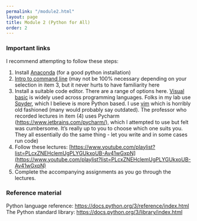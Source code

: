 ```yaml
---
permalink: "/module2.html"
layout: page
title: Module 2 (Python for All)
order: 2
---
```


### Important links

I recommend attempting to follow these steps:

1. Install [Anaconda](https://www.anaconda.com/products/distribution) (for a good python installation)
2. [Intro to command line](https://tutorial.djangogirls.org/en/intro_to_command_line/) (may not be 100% necessary depending on your selection in item 3, but it never hurts to have familiarity here
3. Install a suitable code editor. There are a range of options here. [Visual basic](https://code.visualstudio.com) is widely used across programming languages. Folks in my lab use [Spyder](https://www.spyder-ide.org), which I believe is more Python based. I use [vim](https://www.vim.or) which is horribly old fashioned (many would probably say outdated). The professor who recorded lectures in item (4) uses Pycharm (https://www.jetbrains.com/pycharm/), which I attempted to use but felt was cumbersome. It’s really up to you to choose which one suits you. They all essentially do the same thing - let you write and in some cases run code)
4. Follow these lectures: [https://www.youtube.com/playlist?list=PLcxZNEHclemUgPLYGUkxoUB-Av41wGxpN](https://www.youtube.com/playlist?list=PLcxZNEHclemUgPLYGUkxoUB-Av41wGxpN) 
5. Complete the accompanying assignments as you go through the lectures.

### Reference material

Python language reference: https://docs.python.org/3/reference/index.html
The Python standard library: https://docs.python.org/3/library/index.html 

